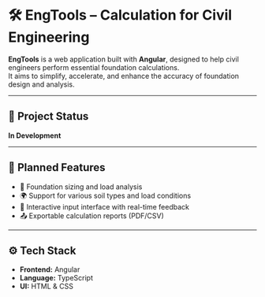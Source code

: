 # 🛠️ EngTools – Calculation for Civil Engineering

**EngTools** is a web application built with **Angular**, designed to help civil engineers perform essential foundation calculations.  
It aims to simplify, accelerate, and enhance the accuracy of foundation design and analysis.

---

## 🚧 Project Status
**In Development**

---

## 🎯 Planned Features

- 📐 Foundation sizing and load analysis  
- 🌍 Support for various soil types and load conditions  
- 🧮 Interactive input interface with real-time feedback  
- 📤 Exportable calculation reports (PDF/CSV)

---

## ⚙️ Tech Stack

- **Frontend:** Angular  
- **Language:** TypeScript  
- **UI:** HTML & CSS  
